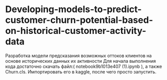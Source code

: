 # Developing-models-to-predict-customer-churn-potential-based-on-historical-customer-activity-data
Разработка модели предсказания возможных оттоков клиентов на основе исторических данных их активности
Для начала выполнения кода достаточно скачать файл:( notebook9b1013e407 (1).ipynb ), а также Churn.cls. Импортировать его в kaggle, после чего просто запустить.
